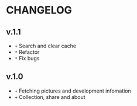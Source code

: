 # CHANGELOG

## v.1.1
+ `+` Search and clear cache
+ `*` Refactor
+ `*` Fix bugs

## v.1.0
+ `+` Fetching pictures and development infomation
+ `+` Collection, share and about
